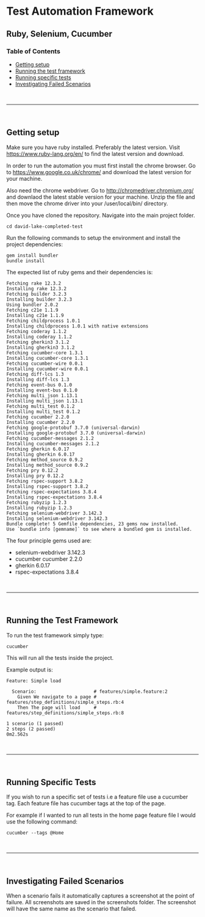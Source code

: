 # Test Automation Framework
## Ruby, Selenium, Cucumber

### Table of Contents

 * [Getting setup](#getting-setup)
 * [Running the test framework](#running-tests)
 * [Running specific tests](#running-specific-tests)
 * [Investigating Failed Scenarios](#investigating-failed-scenarios)
 
<br>

---
<br>

<a name="getting-setup"></a>
## Getting setup

Make sure you have ruby installed. Preferably the latest version. 
Visit https://www.ruby-lang.org/en/ to find the latest version and download.

In order to run the automation you must first install the chrome browser.
Go to https://www.google.co.uk/chrome/ and download the latest version for your machine.

Also need the chrome webdriver.
Go to http://chromedriver.chromium.org/ and downlaod the latest stable version for your machine.
Unzip the file and then move the chrome driver into your /user/local/bin/ directory.

Once you have cloned the repository. Navigate into the main project folder.

```
cd david-lake-completed-test
```

Run the following commands to setup the environment and install the project dependencies:

```
gem install bundler
bundle install
```

The expected list of ruby gems and their dependencies is:

```
Fetching rake 12.3.2
Installing rake 12.3.2
Fetching builder 3.2.3
Installing builder 3.2.3
Using bundler 2.0.2
Fetching c21e 1.1.9
Installing c21e 1.1.9
Fetching childprocess 1.0.1
Installing childprocess 1.0.1 with native extensions
Fetching coderay 1.1.2
Installing coderay 1.1.2
Fetching gherkin3 3.1.2
Installing gherkin3 3.1.2
Fetching cucumber-core 1.3.1
Installing cucumber-core 1.3.1
Fetching cucumber-wire 0.0.1
Installing cucumber-wire 0.0.1
Fetching diff-lcs 1.3
Installing diff-lcs 1.3
Fetching event-bus 0.1.0
Installing event-bus 0.1.0
Fetching multi_json 1.13.1
Installing multi_json 1.13.1
Fetching multi_test 0.1.2
Installing multi_test 0.1.2
Fetching cucumber 2.2.0
Installing cucumber 2.2.0
Fetching google-protobuf 3.7.0 (universal-darwin)
Installing google-protobuf 3.7.0 (universal-darwin)
Fetching cucumber-messages 2.1.2
Installing cucumber-messages 2.1.2
Fetching gherkin 6.0.17
Installing gherkin 6.0.17
Fetching method_source 0.9.2
Installing method_source 0.9.2
Fetching pry 0.12.2
Installing pry 0.12.2
Fetching rspec-support 3.8.2
Installing rspec-support 3.8.2
Fetching rspec-expectations 3.8.4
Installing rspec-expectations 3.8.4
Fetching rubyzip 1.2.3
Installing rubyzip 1.2.3
Fetching selenium-webdriver 3.142.3
Installing selenium-webdriver 3.142.3
Bundle complete! 5 Gemfile dependencies, 23 gems now installed.
Use `bundle info [gemname]` to see where a bundled gem is installed.
```

The four principle gems used are:

* selenium-webdriver 3.142.3
* cucumber cucumber 2.2.0
* gherkin 6.0.17
* rspec-expectations 3.8.4

<br>

---
<br>

<a name="running-tests"></a>
## Running the Test Framework

To run the test framework simply type:

```
cucumber
```

This will run all the tests inside the project.

Example output is:

```
Feature: Simple load

  Scenario:                     # features/simple.feature:2
    Given We navigate to a page # features/step_definitions/simple_steps.rb:4
    Then The page will load     # features/step_definitions/simple_steps.rb:8

1 scenario (1 passed)
2 steps (2 passed)
0m2.562s
```
<br>

---
<br>

<a name="running-specific-tests"></a>
## Running Specific Tests

If you wish to run a specific set of tests i.e a feature file use a cucumber tag. Each feature file has cucumber tags at the top of the page.

For example if I wanted to run all tests in the home page feature file I would use the following command:

```
cucumber --tags @Home
```

<br>

---
<br>

<a name="investigating-failed-scenarios"></a>
## Investigating Failed Scenarios

When a scenario fails it automatically captures a screenshot at the point of failure. All screenshots are saved in the screenshots folder. The screenshot will have the same name as the scenario that failed.


